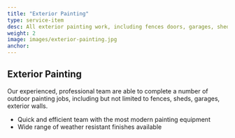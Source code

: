 ```yaml
---
title: "Exterior Painting"
type: service-item
desc: All exterior painting work, including fences doors, garages, sheds, masonry, decking and brickwork.
weight: 2
image: images/exterior-painting.jpg
anchor:
---
```

## Exterior Painting

Our experienced, professional team are able to complete a number of outdoor painting jobs, including but not limited to fences, sheds, garages, exterior walls.

* Quick and efficient team with the most modern painting equipment 
* Wide range of weather resistant finishes available

